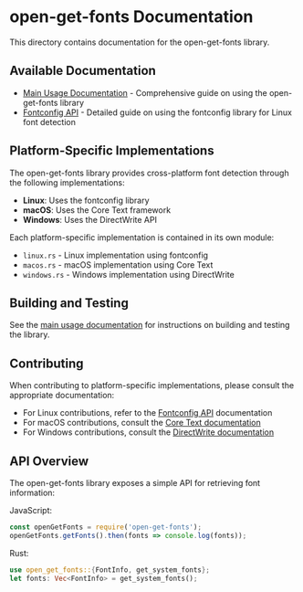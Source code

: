 # open-get-fonts Documentation

This directory contains documentation for the open-get-fonts library.

## Available Documentation

- [Main Usage Documentation](../USAGE.md) - Comprehensive guide on using the open-get-fonts library
- [Fontconfig API](FONTCONFIG.md) - Detailed guide on using the fontconfig library for Linux font detection

## Platform-Specific Implementations

The open-get-fonts library provides cross-platform font detection through the following implementations:

- **Linux**: Uses the fontconfig library 
- **macOS**: Uses the Core Text framework
- **Windows**: Uses the DirectWrite API

Each platform-specific implementation is contained in its own module:
- `linux.rs` - Linux implementation using fontconfig
- `macos.rs` - macOS implementation using Core Text
- `windows.rs` - Windows implementation using DirectWrite

## Building and Testing

See the [main usage documentation](../USAGE.md) for instructions on building and testing the library.

## Contributing

When contributing to platform-specific implementations, please consult the appropriate documentation:

- For Linux contributions, refer to the [Fontconfig API](FONTCONFIG.md) documentation
- For macOS contributions, consult the [Core Text documentation](https://developer.apple.com/documentation/coretext)
- For Windows contributions, consult the [DirectWrite documentation](https://docs.microsoft.com/en-us/windows/win32/directwrite/direct-write-portal)

## API Overview

The open-get-fonts library exposes a simple API for retrieving font information:

JavaScript:
```javascript
const openGetFonts = require('open-get-fonts');
openGetFonts.getFonts().then(fonts => console.log(fonts));
```

Rust:
```rust
use open_get_fonts::{FontInfo, get_system_fonts};
let fonts: Vec<FontInfo> = get_system_fonts();
``` 